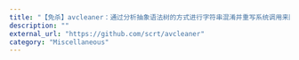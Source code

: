 ```yaml
---
title: "【免杀】avcleaner：通过分析抽象语法树的方式进行字符串混淆并重写系统调用来隐藏API函数的使用，使其绕过杀软的静态文件扫描和动态的API函数行为检测"
description: ""
external_url: "https://github.com/scrt/avcleaner"
category: "Miscellaneous"
---
```

